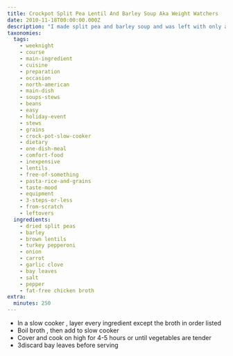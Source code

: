 ```yaml
---
title: Crockpot Split Pea Lentil And Barley Soup Aka Weight Watchers
date: 2010-11-18T00:00:00.000Z
description: "I made split pea and barley soup and was left with only a little bit of each left. i made lentil soup, and was left with only a little bit of the bag left. i really, really wanted split pea soup tonight, so i decided to put a little bit of each in and see how it goes. i also added some turkey pepperoni instead of ham (so feel free to use whatever smoky meat you want) because...i didn't have any ham! the outcome was something unexpectedly delicious, and i think i'll be making this quite a bit in the future!\r\n\r\nby the way, each portion of this is 6 very filling weight watchers points (recalculating for the new system) without the turkey pepperoni. with the turkey pepperoni, it's 7."
taxonomies:
  tags:
    - weeknight
    - course
    - main-ingredient
    - cuisine
    - preparation
    - occasion
    - north-american
    - main-dish
    - soups-stews
    - beans
    - easy
    - holiday-event
    - stews
    - grains
    - crock-pot-slow-cooker
    - dietary
    - one-dish-meal
    - comfort-food
    - inexpensive
    - lentils
    - free-of-something
    - pasta-rice-and-grains
    - taste-mood
    - equipment
    - 3-steps-or-less
    - from-scratch
    - leftovers
  ingredients:
    - dried split peas
    - barley
    - brown lentils
    - turkey pepperoni
    - onion
    - carrot
    - garlic clove
    - bay leaves
    - salt
    - pepper
    - fat-free chicken broth
extra:
  minutes: 250
---
```

 - In a slow cooker , layer every ingredient except the broth in order listed
 - Boil broth , then add to slow cooker
 - Cover and cook on high for 4-5 hours or until vegetables are tender
 - 3discard bay leaves before serving
